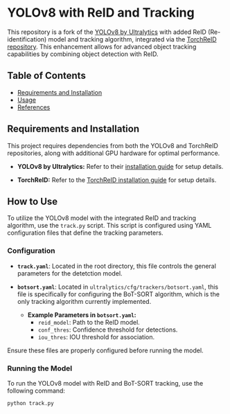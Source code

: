 # YOLOv8 with ReID and Tracking

This repository is a fork of the [YOLOv8 by Ultralytics](https://github.com/ultralytics/ultralytics) with added ReID (Re-identification) model and tracking algorithm, integrated via the [TorchReID repository](https://github.com/KaiyangZhou/deep-person-reid). This enhancement allows for advanced object tracking capabilities by combining object detection with ReID.

## Table of Contents

- [Requirements and Installation](#requirements-and-installation)
- [Usage](#usage)
- [References](#references)

## Requirements and Installation

This project requires dependencies from both the YOLOv8 and TorchReID repositories, along with additional GPU hardware for optimal performance.

- **YOLOv8 by Ultralytics:** Refer to their [installation guide](https://github.com/ultralytics/ultralytics#installation) for setup details.
  
- **TorchReID:** Refer to the [TorchReID installation guide](https://github.com/KaiyangZhou/deep-person-reid#installation) for setup details.

## How to Use

To utilize the YOLOv8 model with the integrated ReID and tracking algorithm, use the `track.py` script. This script is configured using YAML configuration files that define the tracking parameters.

### Configuration

- **`track.yaml`**: Located in the root directory, this file controls the general parameters for the detetction model.

- **`botsort.yaml`**: Located in `ultralytics/cfg/trackers/botsort.yaml`, this file is specifically for configuring the BoT-SORT algorithm, which is the only tracking algorithm currently implemented.

  - **Example Parameters in `botsort.yaml`:**
    - `reid_model`: Path to the ReID model.
    - `conf_thres`: Confidence threshold for detections.
    - `iou_thres`: IOU threshold for association.

Ensure these files are properly configured before running the model.

### Running the Model

To run the YOLOv8 model with ReID and BoT-SORT tracking, use the following command:

```bash
python track.py

